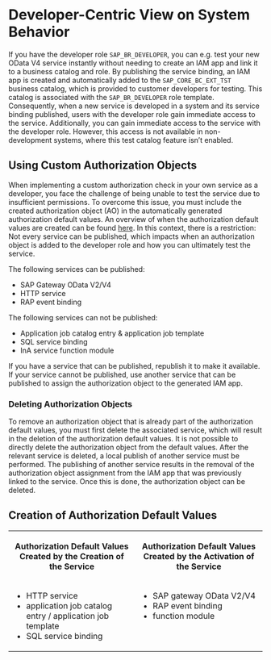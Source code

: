 <!-- loio964057839dc3401b91d03fabaa567c79 -->

# Developer-Centric View on System Behavior



If you have the developer role `SAP_BR_DEVELOPER`, you can e.g. test your new OData V4 service instantly without needing to create an IAM app and link it to a business catalog and role. By publishing the service binding, an IAM app is created and automatically added to the `SAP_CORE_BC_EXT_TST` business catalog, which is provided to customer developers for testing. This catalog is associated with the `SAP_BR_DEVELOPER` role template. Consequently, when a new service is developed in a system and its service binding published, users with the developer role gain immediate access to the service. Additionally, you can gain immediate access to the service with the developer role. However, this access is not available in non-development systems, where this test catalog feature isn’t enabled.



<a name="loio964057839dc3401b91d03fabaa567c79__section_v4j_d35_lfc"/>

## Using Custom Authorization Objects

When implementing a custom authorization check in your own service as a developer, you face the challenge of being unable to test the service due to insufficient permissions. To overcome this issue, you must include the created authorization object \(AO\) in the automatically generated authorization default values. An overview of when the authorization default values are created can be found [here](https://help.sap.com/docs/SAP_S4HANA_CLOUD/6aa39f1ac05441e5a23f484f31e477e7/964057839dc3401b91d03fabaa567c79.html#creation-of-authorization-default-values). In this context, there is a restriction: Not every service can be published, which impacts when an authorization object is added to the developer role and how you can ultimately test the service.

The following services can be published:

-   SAP Gateway OData V2/V4
-   HTTP service
-   RAP event binding

The following services can not be published:

-   Application job catalog entry & application job template
-   SQL service binding
-   InA service function module


If you have a service that can be published, republish it to make it available. If your service cannot be published, use another service that can be published to assign the authorization object to the generated IAM app.



### Deleting Authorization Objects

To remove an authorization object that is already part of the authorization default values, you must first delete the associated service, which will result in the deletion of the authorization default values. It is not possible to directly delete the authorization object from the default values. After the relevant service is deleted, a local publish of another service must be performed. The publishing of another service results in the removal of the authorization object assignment from the IAM app that was previously linked to the service. Once this is done, the authorization object can be deleted.



<a name="loio964057839dc3401b91d03fabaa567c79__section_zyf_hrb_mfc"/>

## Creation of Authorization Default Values


<table>
<tr>
<th valign="top">

Authorization Default Values Created by the Creation of the Service

</th>
<th valign="top">

Authorization Default Values Created by the Activation of the Service

</th>
</tr>
<tr>
<td valign="top">

-   HTTP service
-   application job catalog entry / application job template
-   SQL service binding



</td>
<td valign="top">

-   SAP gateway OData V2/V4
-   RAP event binding
-   function module



</td>
</tr>
</table>

